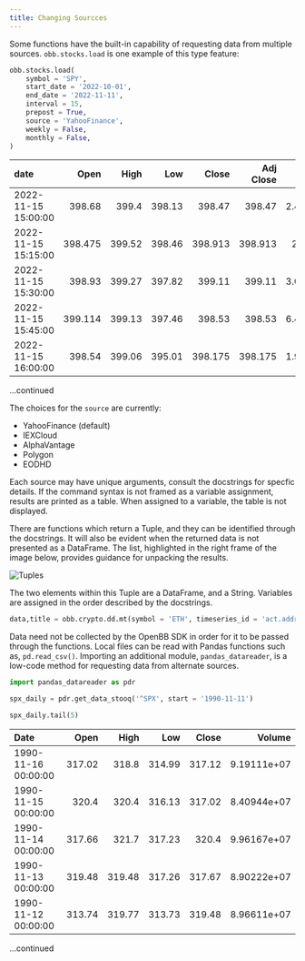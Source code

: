 ```yaml
---
title: Changing Sourcces
---
```


Some functions have the built-in capability of requesting data from multiple sources. `obb.stocks.load` is one example of this type feature:

```python
obb.stocks.load(
    symbol = 'SPY',
    start_date = '2022-10-01',
    end_date = '2022-11-11',
    interval = 15,
    prepost = True,
    source = 'YahooFinance',
    weekly = False,
    monthly = False,
)
```

| date                |    Open |   High |    Low |   Close |   Adj Close |      Volume |
|:--------------------|--------:|-------:|-------:|--------:|------------:|------------:|
| 2022-11-15 15:00:00 | 398.68  | 399.4  | 398.13 | 398.47  |     398.47  | 2.46198e+06 |
| 2022-11-15 15:15:00 | 398.475 | 399.52 | 398.46 | 398.913 |     398.913 | 2.8631e+06  |
| 2022-11-15 15:30:00 | 398.93  | 399.27 | 397.82 | 399.11  |     399.11  | 3.03659e+06 |
| 2022-11-15 15:45:00 | 399.114 | 399.13 | 397.46 | 398.53  |     398.53  | 6.46879e+06 |
| 2022-11-15 16:00:00 | 398.54  | 399.06 | 395.01 | 398.175 |     398.175 | 1.99462e+06 |
...continued

The choices for the `source` are currently:

  -  YahooFinance (default)
  -  IEXCloud
  -  AlphaVantage
  -  Polygon
  -  EODHD

Each source may have unique arguments, consult the docstrings for specfic details. If the command syntax is not framed as a variable assignment, results are printed as a table. When assigned to a variable, the table is not displayed.

There are functions which return a Tuple, and they can be identified through the docstrings. It will also be evident when the returned data is not presented as a DataFrame. The list, highlighted in the right frame of the image below, provides guidance for unpacking the results.

![Tuples](https://user-images.githubusercontent.com/85772166/201582221-8203a240-aa74-4755-989d-8cac167e40c6.png "Tuples")

The two elements within this Tuple are a DataFrame, and a String. Variables are assigned in the order described by the docstrings.

```python
data,title = obb.crypto.dd.mt(symbol = 'ETH', timeseries_id = 'act.addr.cnt', start_date = '2019-01-01')
```

Data need not be collected by the OpenBB SDK in order for it to be passed through the functions. Local files can be read with Pandas functions such as, `pd.read_csv()`. Importing an additional module, `pandas_datareader`, is a low-code method for requesting data from alternate sources.

```python
import pandas_datareader as pdr

spx_daily = pdr.get_data_stooq('^SPX', start = '1990-11-11')

spx_daily.tail(5)
```

| Date                |   Open |   High |    Low |   Close |      Volume |
|:--------------------|-------:|-------:|-------:|--------:|------------:|
| 1990-11-16 00:00:00 | 317.02 | 318.8  | 314.99 |  317.12 | 9.19111e+07 |
| 1990-11-15 00:00:00 | 320.4  | 320.4  | 316.13 |  317.02 | 8.40944e+07 |
| 1990-11-14 00:00:00 | 317.66 | 321.7  | 317.23 |  320.4  | 9.96167e+07 |
| 1990-11-13 00:00:00 | 319.48 | 319.48 | 317.26 |  317.67 | 8.90222e+07 |
| 1990-11-12 00:00:00 | 313.74 | 319.77 | 313.73 |  319.48 | 8.96611e+07 |
...continued
